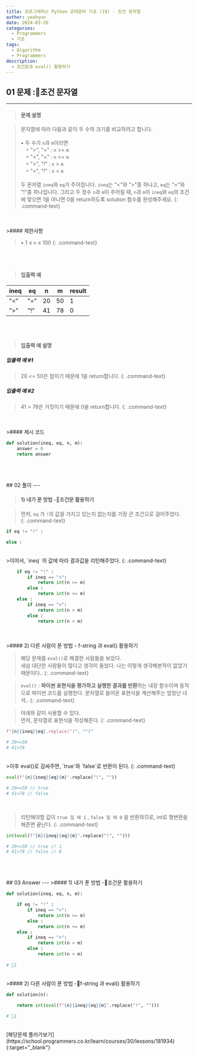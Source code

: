 ```yaml
---
title: 프로그래머스 Python 코테준비 기초 (19) - 조건 문자열
author: yeahyun
date: 2024-03-26
categories:
  - Programmers
  - 기초
tags:
  - Algorithm
  - Programmers
description:
  - 조건문과 eval() 활용하기
---
```

## 01 문제 :조건 문자열

---
>#### 문제 설명

>문자열에 따라 다음과 같이 두 수의 크기를 비교하려고 합니다.  
><br>
>• 두 수가 `n`과 `m`이라면  
> ⸰ ">", "=" : `n` >= `m`  
> ⸰ "<", "=" : `n` <= `m`  
> ⸰ ">", "!" : `n` > `m`  
> ⸰ "<", "!" : `n` < `m`  
><br>
>두 문자열 `ineq`와 `eq`가 주어집니다. `ineq`는 "<"와 ">"중 하나고, `eq`는 "="와 "!"중 하나입니다. 그리고 두 정수 `n`과 `m`이 주어질 때, `n`과 `m`이 `ineq`와 `eq`의 조건에 맞으면 1을 아니면 0을 return하도록 solution 함수를 완성해주세요.
{: .command-text}

<BR>
<BR>
>#### 제한사항

>• 1 ≤ `n` ≤ 100
{: .command-text}
<BR>
<BR>

>#### 입출력 예

| ineq | eq  | n   | m   | result |
| ---- | --- | --- | --- | ------ |
| "<"  | "=" | 20  | 50  | 1      |
| ">"  | "!" | 41  | 78  | 0      |

<BR>
<BR>

>#### 입출력 예 설명

##### 입출력 예 #1
>20 <= 50은 참이기 때문에 1을 return합니다.
{: .command-text}

##### 입출력 예 #2
>41 > 78은 거짓이기 때문에 0을 return합니다.
{: .command-text}

<BR>

<br>
>#### 제시 코드

```python
def solution(ineq, eq, n, m):
    answer = 0
    return answer
```

<br>
<br>
<BR>
## 02 풀이 
---

>#### 1) 내가 푼 방법 -조건문 활용하기

>먼저, `eq` 가 `!`의 값을 가지고 있는지 없는지를 가장 큰 조건으로 걸어주었다.  
{: .command-text}

```python
if eq != "!" :

else :
```
<br>
>이어서, `ineq` 의 값에 따라 결과값을 리턴해주었다.
{: .command-text}

```python
    if eq != "!" :
        if ineq == ">":
            return int(n >= m)
        else :
            return int(n <= m)
    else :
        if ineq == ">":
            return int(n > m)
        else :
            return int(n < m)
```
<br>
<br>
>#### 2) 다른 사람이 푼 방법 - f-string 과 eval() 활용하기

>해당 문제를 `eval()`로 해결한 사람들을 보았다.  
>새삼 대단한 사람들이 많다고 생각이 들었다. 나는 이렇게 생각해본적이 없었기 때문이다..
{: .command-text}

>`eval()` : **파이썬 표현식을 평가하고 실행한 결과를 반환**하는 내장 함수이며 동적으로 파이썬 코드를 실행한다. 문자열로 들어온 표현식을 계산해주는 엄청난 녀석..
{: .command-text}

>아래와 같이 사용할 수 있다.  
>먼저, 문자열로 표현식을 작성해준다.
{: .command-text}

```python
f"{n}{ineq}{eq}.replace("!", "")"

# 20<=50
# 41>78
```

<br>
>이후 eval()로 감싸주면, `true`와 `false`로 반환이 된다.
{: .command-text}

```python
eval(f"{n}{ineq}{eq}{m}".replace("!", ""))

# 20<=50 // true
# 41>78 // false
```

<br>

>리턴해야할 값이 `true 일 때 1` , `false 일 때 0` 을 반환하므로, int로 형변환을 해준면 끝난다.
{: .command-text}

```python
int(eval(f"{n}{ineq}{eq}{m}".replace("!", "")))

# 20<=50 // true // 1
# 41>78 // false // 0
```
<br>

<br>
<br>
## 03 Answer
---
>#### 1) 내가 푼 방법 -조건문 활용하기

```python
def solution(ineq, eq, n, m):

    if eq != "!" :
        if ineq == ">":
            return int(n >= m)
        else :
            return int(n <= m)
    else :
        if ineq == ">":
            return int(n > m)
        else :
            return int(n < m)
	
# 1
```

<br>
>#### 2) 다른 사람이 푼 방법 -f-string 과 eval() 활용하기

```python
def solution(n):

	return int(eval(f"{n}{ineq}{eq}{m}".replace("!", "")))
	
# 1
```

<br>
[해당문제 풀러가보기](https://school.programmers.co.kr/learn/courses/30/lessons/181934){:target="_blank"}